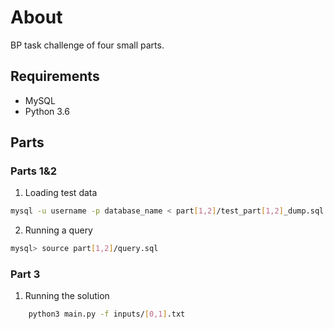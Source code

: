 # About 

BP task challenge of four small parts. 

## Requirements
- MySQL
- Python 3.6

## Parts

### Parts 1&2

1. Loading test data
```bash
mysql -u username -p database_name < part[1,2]/test_part[1,2]_dump.sql
```
2. Running a query
```bash
mysql> source part[1,2]/query.sql
```

### Part 3
1. Running the solution
```bash
    python3 main.py -f inputs/[0,1].txt
```
